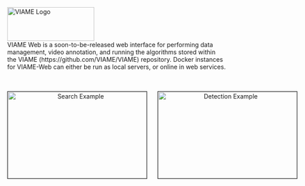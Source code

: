 
<img src="http://www.viametoolkit.org/wp-content/uploads/2016/08/viami_logo.png" alt="VIAME Logo" width="200" height="78">
<br>
VIAME Web is a soon-to-be-released web interface for performing data management, video annotation, and running
the algorithms stored within the VIAME (https://github.com/VIAME/VIAME) repository. Docker instances for
VIAME-Web can either be run as local servers, or online in web services.
<br>
<br>
<p align="center">
<br>
<nobr>
<img src="http://www.viametoolkit.org/wp-content/uploads/2019/11/cap.png" alt="Search Example" width="320" height="200" border="1">
&nbsp;&nbsp;&nbsp;&nbsp;
<img src="http://www.viametoolkit.org/wp-content/uploads/2019/11/viame-web-prelim.png" alt="Detection Example" width="320" height="200" border="1">
</nobr>
</p>
